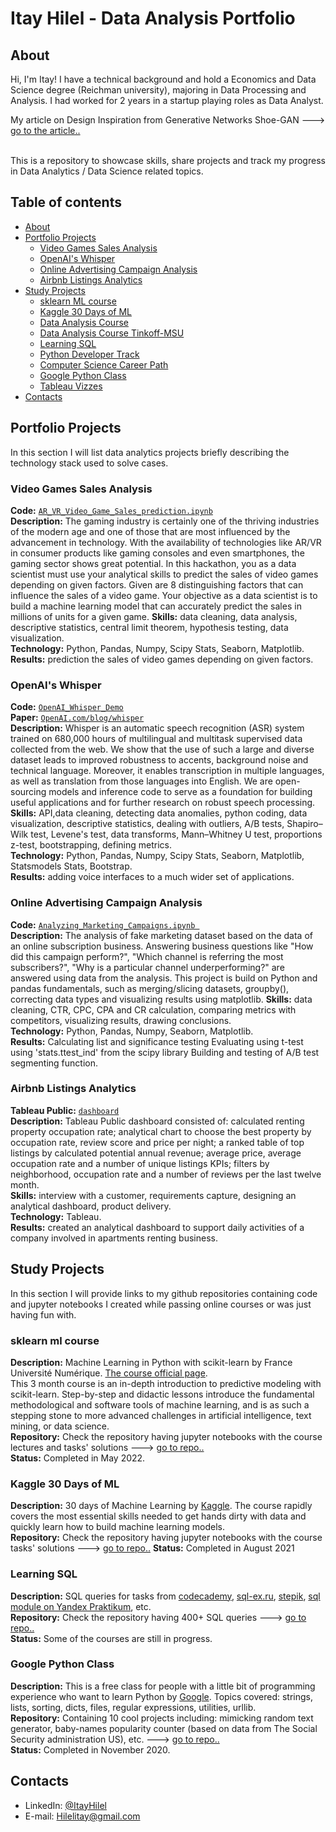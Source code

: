 # Itay Hilel - Data Analysis Portfolio 

## About

Hi, I'm Itay! I have a technical background and hold a Economics and Data Science degree (Reichman university), majoring in Data Processing and Analysis. I had worked for 2 years in a startup playing roles as Data Analyst.    

My article on Design Inspiration from Generative Networks Shoe-GAN ---> [go to the article..](https://www.overleaf.com/read/qphyqzmnrnhx)    

<br>
This is a repository to showcase skills, share projects and track my progress in Data Analytics / Data Science related topics.  
<br>
  
## Table of contents
- [About](#about)
- [Portfolio Projects](#portfolio-projects)
	+ [Video Games Sales Analysis](#video-games-sales-analysis)
	+ [OpenAI's Whisper](#a-mobile-game-data-analysis)
	+ [Online Advertising Campaign Analysis](#online-advertising-campaign-analysis)
	+ [Airbnb Listings Analytics](#airbnb-listings-analytics)
- [Study Projects](#study-projects)  
	+ [sklearn ML course](#sklearn-ml-course)
	+ [Kaggle 30 Days of ML](#kaggle-30-days-of-ml)
	+ [Data Analysis Course](#data-analyst-specialization)
	+ [Data Analysis Course Tinkoff-MSU](#data-analysis-course-tinkoff-msu)
	+ [Learning SQL](#learning-sql)
	+ [Python Developer Track](#python-developer-track)
	+ [Computer Science Career Path](#computer-science-career-path)
	+ [Google Python Class](#google-python-class)
	+ [Tableau Vizzes](#tableau-vizzes)
- [Contacts](#contacts)

## Portfolio Projects
In this section I will list data analytics projects briefly describing the technology stack used to solve cases.

### Video Games Sales Analysis
**Code:** [`AR_VR_Video_Game_Sales_prediction.ipynb`](https://colab.research.google.com/drive/1fmBOaTRAdrbcOQcs4su-YQkCyk3R7v_1?usp=sharing)    
**Description:** The gaming industry is certainly one of the thriving industries of the modern age and one of those that are most influenced by the advancement in technology. With the availability of technologies like AR/VR in consumer products like gaming consoles and even smartphones, the gaming sector shows great potential. In this hackathon, you as a data scientist must use your analytical skills to predict the sales of video games depending on given factors. Given are 8 distinguishing factors that can influence the sales of a video game. Your objective as a data scientist is to build a machine learning model that can accurately predict the sales in millions of units for a given game.
**Skills:** data cleaning, data analysis, descriptive statistics, central limit theorem, hypothesis testing, data visualization.  
**Technology:** Python, Pandas, Numpy, Scipy Stats, Seaborn, Matplotlib.  
**Results:** prediction the sales of video games depending on given factors.

### OpenAI's Whisper
**Code:** [`OpenAI_Whisper_Demo`](https://colab.research.google.com/drive/1-Ofp1JZKS4FfpQrjUVfnTeJflXUMFSZH?usp=sharing)    
**Paper:** [`OpenAI.com/blog/whisper`](https://openai.com/blog/whisper/)   
**Description:** Whisper is an automatic speech recognition (ASR) system trained on 680,000 hours of multilingual and multitask supervised data collected from the web. We show that the use of such a large and diverse dataset leads to improved robustness to accents, background noise and technical language. Moreover, it enables transcription in multiple languages, as well as translation from those languages into English. We are open-sourcing models and inference code to serve as a foundation for building useful applications and for further research on robust speech processing.  
**Skills:** API,data cleaning, detecting data anomalies, python coding, data visualization, descriptive statistics, dealing with outliers, A/B tests, Shapiro–Wilk test, Levene's test, data transforms, Mann–Whitney U test, proportions z-test, bootstrapping, defining metrics.    
**Technology:** Python, Pandas, Numpy, Scipy Stats, Seaborn, Matplotlib, Statsmodels Stats, Bootstrap.     
**Results:** adding voice interfaces to a much wider set of applications.

### Online Advertising Campaign Analysis
**Code:** [`Analyzing_Marketing_Campaigns.ipynb `](https://github.com/itay-hilel/Data-Analysis-Portfolio/blob/0fcf9890a78b7ef27959887b0e43fa217ed75327/Analyzing_Marketing_Campaigns_with_pandas.ipynb)     
**Description:** The analysis of fake marketing dataset based on the data of an online subscription business. Answering business questions like "How did this campaign perform?", "Which channel is referring the most subscribers?", "Why is a particular channel underperforming?" are answered using data from the analysis. This project is build on Python and pandas fundamentals, such as merging/slicing datasets, groupby(), correcting data types and visualizing results using matplotlib.
**Skills:** data cleaning, CTR, CPC, CPA and CR calculation, comparing metrics with competitors, visualizing results, drawing conclusions.    
**Technology:** Python, Pandas, Numpy, Seaborn, Matplotlib.     
**Results:** Calculating list and significance testing Evaluating using t-test using 'stats.ttest_ind' from the scipy library Building and testing of A/B test segmenting function.

### Airbnb Listings Analytics 
**Tableau Public:** [`dashboard`](https://public.tableau.com/app/profile/itay.hilel/viz/ItayHilel/Dashboard1#1)   
**Description:** Tableau Public dashboard consisted of: calculated renting property occupation rate; analytical chart to choose the best property by occupation rate, review score and price per night; a ranked table of top listings by calculated potential annual revenue; average price, average occupation rate and a number of unique listings KPIs; filters by neighborhood, occupation rate and a number of reviews per the last twelve month.    
**Skills:** interview with a customer, requirements capture, designing an analytical dashboard, product delivery.    
**Technology:** Tableau.    
**Results:** created an analytical dashboard to support daily activities of a company involved in apartments renting business. 

## Study Projects
In this section I will provide links to my github repositories containing code and jupyter notebooks I created while passing online courses or was just having fun with.

### sklearn ml course
**Description:** Machine Learning in Python with scikit-learn by France Université Numérique. [The course official page](https://www.fun-mooc.fr/en/courses/machine-learning-python-scikit-learn/).  
This 3 month course is an in-depth introduction to predictive modeling with scikit-learn. Step-by-step and didactic lessons introduce the fundamental methodological and software tools of machine learning, and is as such a stepping stone to more advanced challenges in artificial intelligence, text mining, or data science.  
**Repository:** Check the repository having jupyter notebooks with the course lectures and tasks' solutions ---> [go to repo..](https://github.com/itay-hilel/sklearn_ml_course-main/blob/120c23e241668b1a5f8d793119b9101d12378ab1/sklearn_ml_course-main/README.md)  
**Status:** Completed in May 2022.  

### Kaggle 30 Days of ML
**Description:** 30 days of Machine Learning by [Kaggle](https://www.kaggle.com/thirty-days-of-ml). The course rapidly covers the most essential skills needed to get hands dirty with data and quickly learn how to build machine learning models.  
**Repository:** Check the repository having jupyter notebooks with the course tasks' solutions ---> [go to repo..](https://github.com/itay-hilel/kaggle_30_Days_of_ML) 
**Status:** Completed in August 2021     

### Learning SQL
**Description:** SQL queries for tasks from [codecademy](https://www.codecademy.com/learn/learn-sql), [sql-ex.ru](https://www.sql-ex.ru/?Lang=1), [stepik](https://stepik.org/course/63054/syllabus), [sql module on Yandex Praktikum](https://praktikum.yandex.ru/data-analyst/), etc.      
**Repository:** Check the repository having 400+ SQL queries ---> [go to repo..](https://github.com/itay-hilel/learning_SQL)  
**Status:** Some of the courses are still in progress.  

### Google Python Class
**Description:** This is a free class for people with a little bit of programming experience who want to learn Python by [Google](https://developers.google.com/edu/python). Topics covered: strings, lists, sorting, dicts, files, regular expressions, utilities, urllib.  
**Repository:** Containing 10 cool projects including: mimicking random text generator, baby-names popularity counter (based on data from The Social Security administration US), etc. ---> [go to repo..](https://github.com/itay-hilel/google_python_class)  
**Status:** Completed in November 2020.   

## Contacts
- LinkedIn: [@ItayHilel](https://www.linkedin.com/in/itay-hilel/)
- E-mail: Hilelitay@gmail.com
